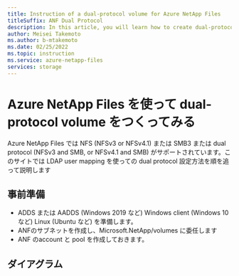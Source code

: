 ```yaml
---
title: Instruction of a dual-protocol volume for Azure NetApp Files
titleSuffix: ANF Dual Protocol
description: In this article, you will learn how to create dual-protocol volumes of ANF
author: Meisei Takemoto
ms.author: b-mtakemoto
ms.date: 02/25/2022
ms.topic: instruction
ms.service: azure-netapp-files
services: storage
---
```

# Azure NetApp Files を使って dual-protocol volume をつくってみる

Azure NetApp Files では NFS (NFSv3 or NFSv4.1) または SMB3 または dual protocol (NFSv3 and SMB, or NFSv4.1 and SMB) がサポートされています。このサイトでは LDAP user mapping を使っての dual protocol 設定方法を順を追って説明します

## 事前準備

* ADDS または AADDS (Windows 2019 など) Windows client (Windows 10 など) Linux (Ubuntu など) を準備します。
* ANFのサブネットを作成し、Microsoft.NetApp/volumes に委任します
* ANF のaccount と pool を作成しておきます。

## ダイアグラム

